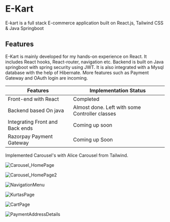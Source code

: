 # E-Kart
E-kart is a full stack E-commerce application built on React.js, Tailwind CSS & Java Springboot

## Features
E-Kart is mainly developed for my hands-on experience on React. It includes React hooks, React-router, navigation etc. Backend is built on Java springboot with spring security using JWT. It is also integrated with a Mysql database with the help of Hibernate.
More features such as Payment Gateway and OAuth login are incoming.

| Features | Implementation Status |
| --- | --- |
| Front-end with React | Completed |
| Backend based On java | Almost done. Left with some Controller classes |
| Integrating Front and Back ends | Coming up soon |
| Razorpay Payment Gateway | Coming up Soon |

Implemented Carousel's with Alice Carousel from Tailwind.

![Carousel_HomePage](https://github.com/user-attachments/assets/2cd08960-11d9-4a86-b597-69ecf88c9d17)

![Carousel_HomePage2](https://github.com/user-attachments/assets/fd4ba1d1-2a41-42f3-aef7-400fbb71ffaa)

![NavigationMenu](https://github.com/user-attachments/assets/3da92382-df75-43fd-a3ca-9ac3bd59e11d)

![KurtasPage](https://github.com/user-attachments/assets/10648946-2374-481d-8b3c-7526782b0587)

![CartPage](https://github.com/user-attachments/assets/520e1b89-322d-4891-b048-c5b664323873)

![PaymentAddressDetails](https://github.com/user-attachments/assets/1483d35b-e0c8-482d-831c-e35429bfd76a)
